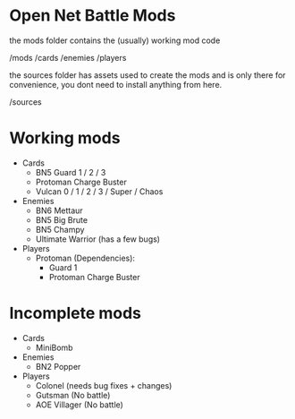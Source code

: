 # Open Net Battle Mods

the mods folder contains the (usually) working mod code

/mods
    /cards
    /enemies
    /players

the sources folder has assets used to create the mods and is only there for convenience, you dont need to install anything from here.

/sources

# Working mods
- Cards
    - BN5 Guard 1 / 2 / 3
    - Protoman Charge Buster
    - Vulcan 0 / 1 / 2 / 3 / Super / Chaos
- Enemies
    - BN6 Mettaur
    - BN5 Big Brute
    - BN5 Champy
    - Ultimate Warrior (has a few bugs)
- Players
    - Protoman  (Dependencies):
        - Guard 1
        - Protoman Charge Buster

# Incomplete mods
- Cards
    - MiniBomb
- Enemies
    - BN2 Popper
- Players
    - Colonel (needs bug fixes + changes)
    - Gutsman (No battle)
    - AOE Villager (No battle)

